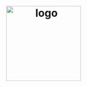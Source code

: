 <h1 align="center">
  <br>
  <img src="https://user-images.githubusercontent.com/64865400/223091301-f52756ce-8ba9-4302-a02b-6c5970bbcac1.png" alt="logo" width="200">
  <br>
</h1>
